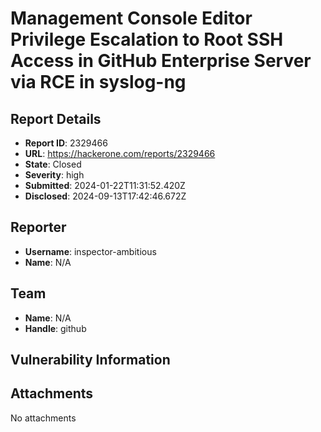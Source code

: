 # Management Console Editor Privilege Escalation to Root SSH Access in GitHub Enterprise Server via RCE in syslog-ng

## Report Details
- **Report ID**: 2329466
- **URL**: https://hackerone.com/reports/2329466
- **State**: Closed
- **Severity**: high
- **Submitted**: 2024-01-22T11:31:52.420Z
- **Disclosed**: 2024-09-13T17:42:46.672Z

## Reporter
- **Username**: inspector-ambitious
- **Name**: N/A

## Team
- **Name**: N/A
- **Handle**: github

## Vulnerability Information


## Attachments
No attachments
